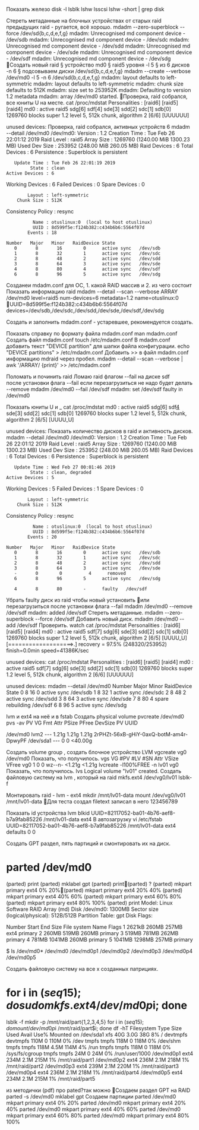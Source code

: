 
Показать железо
disk -l
lsblk
lshw
lsscsi
lshw -short | grep disk 

Стереть метаданные на блочных устройствах от старых raid
предыдущих raid - ругается, всё хорошо.
mdadm --zero-superblock --force /dev/sd{b,c,d,e,f,g}
mdadm: Unrecognised md component device - /dev/sdb
mdadm: Unrecognised md component device - /dev/sdc
mdadm: Unrecognised md component device - /dev/sdd
mdadm: Unrecognised md component device - /dev/sde
mdadm: Unrecognised md component device - /dev/sdf
mdadm: Unrecognised md component device - /dev/sdg
Создать новый raid
	§ устройство md0 
	§ raid5 уровня -l 5
	§ из 6 дисков -n 6
	§ подсовываем диски /dev/sd{b,c,d,e,f,g}
mdadm --create --verbose /dev/md0 -l 5 -n 6 /dev/sd{b,c,d,e,f,g}
mdadm: layout defaults to left-symmetric
mdadm: layout defaults to left-symmetric
mdadm: chunk size defaults to 512K
mdadm: size set to 253952K
mdadm: Defaulting to version 1.2 metadata
mdadm: array /dev/md0 started.
Проверка, raid собрался, все юниты U на месте.
cat /proc/mdstat
Personalities : [raid6] [raid5] [raid4]
md0 : active raid5 sdg[6] sdf[4] sde[3] sdd[2] sdc[1] sdb[0]
      1269760 blocks super 1.2 level 5, 512k chunk, algorithm 2 [6/6] [UUUUUU]

unused devices: <none>
Проверка, raid собрался, активных устройств 6
mdadm --detail /dev/md0
 /dev/md0:
           Version : 1.2
     Creation Time : Tue Feb 26 22:01:12 2019
        Raid Level : raid5
        Array Size : 1269760 (1240.00 MiB 1300.23 MB)
     Used Dev Size : 253952 (248.00 MiB 260.05 MB)
      Raid Devices : 6
     Total Devices : 6
       Persistence : Superblock is persistent

       Update Time : Tue Feb 26 22:01:19 2019
             State : clean
    Active Devices : 6
   Working Devices : 6
    Failed Devices : 0
     Spare Devices : 0

            Layout : left-symmetric
        Chunk Size : 512K

Consistency Policy : resync

              Name : otuslinux:0  (local to host otuslinux)
              UUID : 8d599f5e:f124b382:c434b6b6:5564f07d
            Events : 18

    Number   Major   Minor   RaidDevice State
       0       8       16        0      active sync   /dev/sdb
       1       8       32        1      active sync   /dev/sdc
       2       8       48        2      active sync   /dev/sdd
       3       8       64        3      active sync   /dev/sde
       4       8       80        4      active sync   /dev/sdf
       6       8       96        5      active sync   /dev/sdg

Созданеи mdadm.conf для ОС, 
	1. какой RAID массив и 
	2. из чего состоит
Показать информацию raid
mdadm --detail --scan --verbose
ARRAY /dev/md0 level=raid5 num-devices=6 metadata=1.2 name=otuslinux:0 UUID=8d599f5e:f124b382:c434b6b6:5564f07d
   devices=/dev/sdb,/dev/sdc,/dev/sdd,/dev/sde,/dev/sdf,/dev/sdg


Создать и заполнить mdadm.conf  - устаревшее, рекомендуется создать.

Показать справку по формату файла mdadm.conf
man mdadm.conf
Создать файл mdadm.conf
touch /etc/mdadm.conf
В mdadm.conf добавить текст "DEVICE partition" для шапки файла конфигурации.
echo "DEVICE partitions" > /etc/mdadm.conf
Добавить >>  в файл mdadm.conf информацию mdraid через пробел.
mdadm --detail --scan --verbose | awk '/ARRAY/ {print}' >> /etc/mdadm.conf


Поломать и починить raid
Ломаю raid флагом --fail на диске sdf  
после установки флага --fail если перезагрузиться не надо будет делать --remove
mdadm /dev/md0 --fail /dev/sdf
mdadm: set /dev/sdf faulty in /dev/md0

Показать юниты U и _
cat /proc/mdstat
md0 : active raid5 sdg[6] sdf[4](F) sde[3] sdd[2] sdc[1] sdb[0]
      1269760 blocks super 1.2 level 5, 512k chunk, algorithm 2 [6/5] [UUUU_U]

unused devices: <none>
Показать количество дисков в raid и активность дисков.
mdadm --detail /dev/md0
/dev/md0:
           Version : 1.2
     Creation Time : Tue Feb 26 22:01:12 2019
        Raid Level : raid5
        Array Size : 1269760 (1240.00 MiB 1300.23 MB)
     Used Dev Size : 253952 (248.00 MiB 260.05 MB)
      Raid Devices : 6
     Total Devices : 6
       Persistence : Superblock is persistent

       Update Time : Wed Feb 27 00:01:46 2019
             State : clean, degraded
    Active Devices : 5
   Working Devices : 5
    Failed Devices : 1
     Spare Devices : 0

            Layout : left-symmetric
        Chunk Size : 512K

Consistency Policy : resync

              Name : otuslinux:0  (local to host otuslinux)
              UUID : 8d599f5e:f124b382:c434b6b6:5564f07d
            Events : 20

    Number   Major   Minor   RaidDevice State
       0       8       16        0      active sync   /dev/sdb
       1       8       32        1      active sync   /dev/sdc
       2       8       48        2      active sync   /dev/sdd
       3       8       64        3      active sync   /dev/sde
       -       0        0          4      removed
       6       8       96        5      active sync   /dev/sdg

       4       8       80        -      faulty   /dev/sdf



Убрать faulty диск из raid  чтобы новый установить или перезагрузиться после установки флага --fail
mdadm /dev/md0 --remove /dev/sdf
mdadm: added /dev/sdf
Стереть метаданные.
mdadm --zero-superblock --force /dev/sdf
Добавить новый диск.
mdadm /dev/md0 --add /dev/sdf
Проверить.
watch cat /proc/mdstat
Personalities : [raid6] [raid5] [raid4]
md0 : active raid5 sdf[7] sdg[6] sde[3] sdd[2] sdc[1] sdb[0]
      1269760 blocks super 1.2 level 5, 512k chunk, algorithm 2 [6/5] [UUUU_U]
      [===================>.]  recovery = 97.5% (248320/253952) finish=0.0min speed=41386K/sec

unused devices: <none>
cat /proc/mdstat
Personalities : [raid6] [raid5] [raid4]
md0 : active raid5 sdf[7] sdg[6] sde[3] sdd[2] sdc[1] sdb[0]
      1269760 blocks super 1.2 level 5, 512k chunk, algorithm 2 [6/6] [UUUUUU]

unused devices: <none>
mdadm --detail /dev/md0
    Number   Major   Minor   RaidDevice State
       0       8       16        0      active sync   /dev/sdb
       1       8       32        1      active sync   /dev/sdc
       2       8       48        2      active sync   /dev/sdd
       3       8       64        3      active sync   /dev/sde
       7       8       80        4      spare rebuilding   /dev/sdf
       6       8       96        5      active sync   /dev/sdg

lvm и ext4 на неё и в fstab
Создать physical volume
pvcreate /dev/md0
pvs -av
  PV         VG Fmt  Attr PSize PFree DevSize PV UUID

  /dev/md0      lvm2 ---  1.21g 1.21g   1.21g 2rPHZt-56xB-gHiY-0axQ-botM-am4r-DpwyPF
  /dev/sda1          ---     0     0  <40.00g

Создать volume group , создать блочное устройство LVM
vgcreate vg0 /dev/md0
Показать, что получилось.
vgs
  VG  #PV #LV #SN Attr   VSize  VFree
  vg0   1   0   0 wz--n- <1.21g <1.21g
lvcreate -l100%FREE -n lv01 vg0
Показать, что получилось.
lvs
  Logical volume "lv01" created.
Создать файловую систему на lvm , который на raid
mkfs.ext4 /dev/vg0/lv01
lsblk-f

Монтировать raid - lvm - ext4
mkdir /mnt/lv01-data
mount /dev/vg0/lv01 /mnt/lv01-data
Для теста создал filetext записал в него 123456789

Показать id устройства lvm
blkid
UUID=82117052-ba01-4b76-aef8-b7a9fab85226 /mnt/lv01-data ext4
В автозагрузку
vi /etc/fstab
UUID=82117052-ba01-4b76-aef8-b7a9fab85226 /mnt/lv01-data ext4 defaults  0 0

Создать GPT раздел, пять партиций и смонтировать их на диск.

# parted /dev/md0
(parted) print
(parted) mklabel gpt
(parted) print(parted) ?
(parted) mkpart primary ext4 0% 20%(parted) mkpart primary ext4 20% 40%
(parted) mkpart primary ext4 40% 60%
(parted) mkpart primary ext4 60% 80%
(parted) mkpart primary ext4 80% 100%
(parted) print
Model: Linux Software RAID Array (md)
Disk /dev/md0: 1300MB
Sector size (logical/physical): 512B/512B
Partition Table: gpt
Disk Flags:

Number  Start   End     Size   File system  Name     Flags
 1      2621kB  260MB   257MB  ext4         primary
 2      260MB   519MB   260MB               primary
 3      519MB   781MB   262MB               primary
 4      781MB   1041MB  260MB               primary
 5      1041MB  1298MB  257MB               primary

$ ls /dev/md0*
/dev/md0  /dev/md0p1  /dev/md0p2  /dev/md0p3  /dev/md0p4  /dev/md0p5

Создать файловую систему на все х созданных патрициях.
# for i in $(seq 1 5); do sudo mkfs.ext4 /dev/md0p$i; done
lsblk -f
mkdir -p /mnt/raid/part{1,2,3,4,5}
for i in $(seq 1 5); do mount /dev/md0p$i /mnt/raid/part$i; done
df -hT
Filesystem     Type      Size  Used Avail Use% Mounted on
/dev/sda1      xfs        40G  3.0G   38G   8% /
devtmpfs       devtmpfs  110M     0  110M   0% /dev
tmpfs          tmpfs     118M     0  118M   0% /dev/shm
tmpfs          tmpfs     118M  4.5M  114M   4% /run
tmpfs          tmpfs     118M     0  118M   0% /sys/fs/cgroup
tmpfs          tmpfs      24M     0   24M   0% /run/user/1000
/dev/md0p1     ext4      234M  2.1M  215M   1% /mnt/raid/part1
/dev/md0p2     ext4      236M  2.1M  218M   1% /mnt/raid/part2
/dev/md0p3     ext4      239M  2.1M  220M   1% /mnt/raid/part3
/dev/md0p4     ext4      236M  2.1M  218M   1% /mnt/raid/part4
/dev/md0p5     ext4      234M  2.1M  215M   1% /mnt/raid/part5


из методички (pdf) про pated?так можно
Создаем раздел GPT на RAID
parted -s /dev/md0 mklabel gpt
Создаем партиции
parted /dev/md0 mkpart primary ext4 0% 20%
parted /dev/md0 mkpart primary ext4 20% 40%
parted /dev/md0 mkpart primary ext4 40% 60%
parted /dev/md0 mkpart primary ext4 60% 80%
parted /dev/md0 mkpart primary ext4 80% 100%

